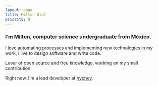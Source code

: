 ```yaml
---
layout: page
title: Milton Olaf
priority: 0
---
```

### **I’m Milton, computer science undergraduate from México.**

I love automating processes and implementing new technologies in my work, i live to design software and write code.

Lover of open source and free knowledge, working on my small contribution.

Right now, I’m a lead developer at [hyphev](https://hyphev.com).
